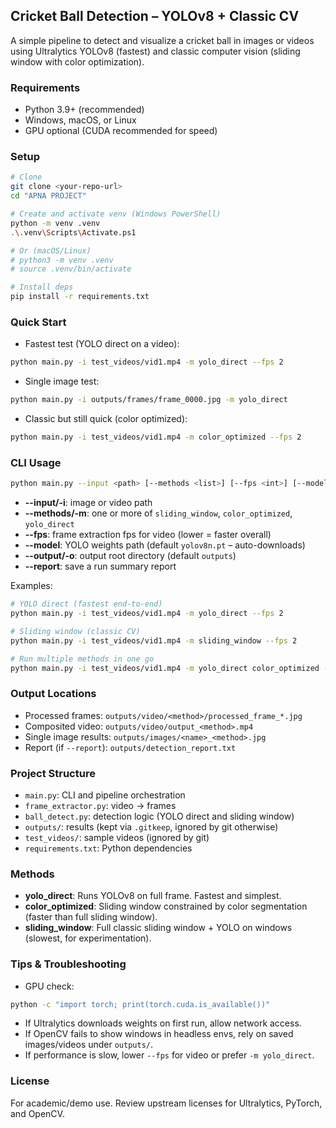 ## Cricket Ball Detection – YOLOv8 + Classic CV

A simple pipeline to detect and visualize a cricket ball in images or videos using Ultralytics YOLOv8 (fastest) and classic computer vision (sliding window with color optimization).

### Requirements

- Python 3.9+ (recommended)
- Windows, macOS, or Linux
- GPU optional (CUDA recommended for speed)

### Setup

```bash
# Clone
git clone <your-repo-url>
cd "APNA PROJECT"

# Create and activate venv (Windows PowerShell)
python -m venv .venv
.\.venv\Scripts\Activate.ps1

# Or (macOS/Linux)
# python3 -m venv .venv
# source .venv/bin/activate

# Install deps
pip install -r requirements.txt
```

### Quick Start

- Fastest test (YOLO direct on a video):

```bash
python main.py -i test_videos/vid1.mp4 -m yolo_direct --fps 2
```

- Single image test:

```bash
python main.py -i outputs/frames/frame_0000.jpg -m yolo_direct
```

- Classic but still quick (color optimized):

```bash
python main.py -i test_videos/vid1.mp4 -m color_optimized --fps 2
```

### CLI Usage

```bash
python main.py --input <path> [--methods <list>] [--fps <int>] [--model <weights>] [--output <dir>] [--report]
```

- **--input/-i**: image or video path
- **--methods/-m**: one or more of `sliding_window`, `color_optimized`, `yolo_direct`
- **--fps**: frame extraction fps for video (lower = faster overall)
- **--model**: YOLO weights path (default `yolov8n.pt` – auto-downloads)
- **--output/-o**: output root directory (default `outputs`)
- **--report**: save a run summary report

Examples:

```bash
# YOLO direct (fastest end-to-end)
python main.py -i test_videos/vid1.mp4 -m yolo_direct --fps 2

# Sliding window (classic CV)
python main.py -i test_videos/vid1.mp4 -m sliding_window --fps 2

# Run multiple methods in one go
python main.py -i test_videos/vid1.mp4 -m yolo_direct color_optimized --fps 2 --report
```

### Output Locations

- Processed frames: `outputs/video/<method>/processed_frame_*.jpg`
- Composited video: `outputs/video/output_<method>.mp4`
- Single image results: `outputs/images/<name>_<method>.jpg`
- Report (if `--report`): `outputs/detection_report.txt`

### Project Structure

- `main.py`: CLI and pipeline orchestration
- `frame_extractor.py`: video → frames
- `ball_detect.py`: detection logic (YOLO direct and sliding window)
- `outputs/`: results (kept via `.gitkeep`, ignored by git otherwise)
- `test_videos/`: sample videos (ignored by git)
- `requirements.txt`: Python dependencies

### Methods

- **yolo_direct**: Runs YOLOv8 on full frame. Fastest and simplest.
- **color_optimized**: Sliding window constrained by color segmentation (faster than full sliding window).
- **sliding_window**: Full classic sliding window + YOLO on windows (slowest, for experimentation).

### Tips & Troubleshooting

- GPU check:

```bash
python -c "import torch; print(torch.cuda.is_available())"
```

- If Ultralytics downloads weights on first run, allow network access.
- If OpenCV fails to show windows in headless envs, rely on saved images/videos under `outputs/`.
- If performance is slow, lower `--fps` for video or prefer `-m yolo_direct`.

### License

For academic/demo use. Review upstream licenses for Ultralytics, PyTorch, and OpenCV.
